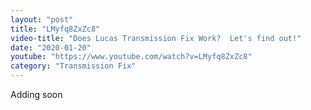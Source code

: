 ```yaml
---
layout: "post"
title: "LMyfq8ZxZc8"
video-title: "Does Lucas Transmission Fix Work?  Let's find out!"
date: "2020-01-20"
youtube: "https://www.youtube.com/watch?v=LMyfq8ZxZc8"
category: "Transmission Fix"
---
```

<div class="space-y-1"><p class="text-gray-400">Adding soon</p></div>